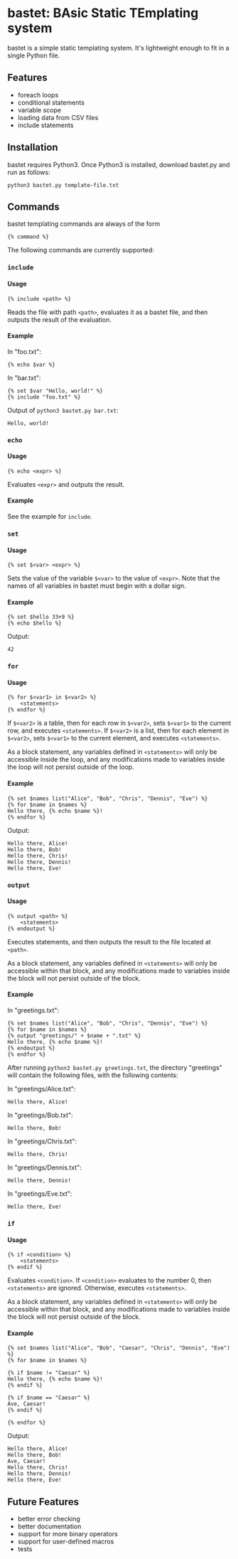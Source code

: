 # bastet: BAsic Static TEmplating system
bastet is a simple static templating system. It's lightweight enough to fit in a single Python file.

## Features
* foreach loops
* conditional statements
* variable scope
* loading data from CSV files
* include statements

## Installation
bastet requires Python3. Once Python3 is installed, download bastet.py and run as follows:

    python3 bastet.py template-file.txt
    
## Commands

bastet templating commands are always of the form

    {% command %}

The following commands are currently supported:

### `include`
#### Usage

    {% include <path> %}

Reads the file with path `<path>`, evaluates it as a bastet file, and then outputs the result of the evaluation.

#### Example

In "foo.txt":

    {% echo $var %}

In "bar.txt":

    {% set $var "Hello, world!" %}
    {% include "foo.txt" %}

Output of `python3 bastet.py bar.txt`:

    Hello, world!

### `echo`
#### Usage

    {% echo <expr> %}

Evaluates `<expr>` and outputs the result.

#### Example

See the example for `include`.

### `set`
#### Usage

    {% set $<var> <expr> %}

Sets the value of the variable `$<var>` to the value of `<expr>`. Note that the names of all variables in bastet must begin with a dollar sign.

#### Example

    {% set $hello 33+9 %}
    {% echo $hello %}

Output:
    
    42

### `for`
#### Usage

    {% for $<var1> in $<var2> %}
        <statements>
    {% endfor %}
    
If `$<var2>` is a table, then for each row in `$<var2>`, sets `$<var1>` to the current row, and executes `<statements>`. If `$<var2>` is a list, then for each element in `$<var2>`, sets `$<var1>` to the current element, and executes `<statements>`.

As a block statement, any variables defined in `<statements>` will only be accessible inside the loop, and any modifications made to variables inside the loop will not persist outside of the loop.

#### Example

    {% set $names list("Alice", "Bob", "Chris", "Dennis", "Eve") %}
    {% for $name in $names %}
    Hello there, {% echo $name %}!
    {% endfor %}

Output:

    Hello there, Alice!
    Hello there, Bob!
    Hello there, Chris!
    Hello there, Dennis!
    Hello there, Eve!
    
### `output`
#### Usage

    {% output <path> %}
        <statements>
    {% endoutput %}
    
Executes statements, and then outputs the result to the file located at `<path>`.

As a block statement, any variables defined in `<statements>` will only be accessible within that block, and any modifications made to variables inside the block will not persist outside of the block.

#### Example

In "greetings.txt":

    {% set $names list("Alice", "Bob", "Chris", "Dennis", "Eve") %}
    {% for $name in $names %}
    {% output "greetings/" + $name + ".txt" %}
    Hello there, {% echo $name %}!
    {% endoutput %}
    {% endfor %}

After running `python3 bastet.py greetings.txt`, the directory "greetings" will contain the following files, with the following contents:

In "greetings/Alice.txt":

    Hello there, Alice!

In "greetings/Bob.txt":

    Hello there, Bob!
    
In "greetings/Chris.txt":

    Hello there, Chris!
    
In "greetings/Dennis.txt":

    Hello there, Dennis!
    
In "greetings/Eve.txt":

    Hello there, Eve!

### `if`
#### Usage

    {% if <condition> %}
        <statements>
    {% endif %}
    
Evaluates `<condition>`. If `<condition>` evaluates to the number 0, then `<statements>` are ignored. Otherwise, executes `<statements>`.

As a block statement, any variables defined in `<statements>` will only be accessible within that block, and any modifications made to variables inside the block will not persist outside of the block.

#### Example

    {% set $names list("Alice", "Bob", "Caesar", "Chris", "Dennis", "Eve") %}
    {% for $name in $names %}
    
    {% if $name != "Caesar" %}
    Hello there, {% echo $name %}!
    {% endif %}
    
    {% if $name == "Caesar" %}
    Ave, Caesar!
    {% endif %}
    
    {% endfor %}
    
Output:

    Hello there, Alice!
    Hello there, Bob!
    Ave, Caesar!
    Hello there, Chris!
    Hello there, Dennis!
    Hello there, Eve!

## Future Features
* better error checking
* better documentation
* support for more binary operators
* support for user-defined macros
* tests
